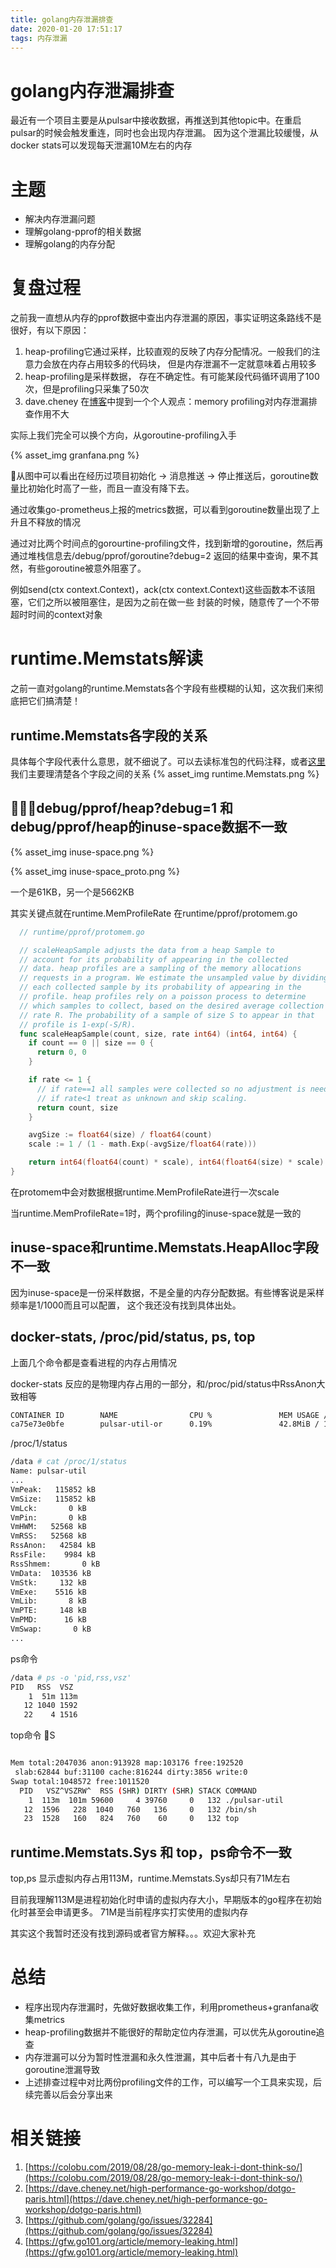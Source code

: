 ```yaml
---
title: golang内存泄漏排查
date: 2020-01-20 17:51:17
tags: 内存泄漏
---
```


# golang内存泄漏排查

最近有一个项目主要是从pulsar中接收数据，再推送到其他topic中。在重启pulsar的时候会触发重连，同时也会出现内存泄漏。
因为这个泄漏比较缓慢，从docker stats可以发现每天泄漏10M左右的内存

# 主题

- 解决内存泄漏问题
- 理解golang-pprof的相关数据
- 理解golang的内存分配

# 复盘过程

之前我一直想从内存的pprof数据中查出内存泄漏的原因，事实证明这条路线不是很好，有以下原因：

1. heap-profiling它通过采样，比较直观的反映了内存分配情况。一般我们的注意力会放在内存占用较多的代码块，
但是内存泄漏不一定就意味着占用较多
2. heap-profiling是采样数据， 存在不确定性。有可能某段代码循环调用了100次，但是profiling只采集了50次
3. dave.cheney 在[博客](https://dave.cheney.net/high-performance-go-workshop/dotgo-paris.html#memory_profiling)中提到一个个人观点：memory profiling对内存泄漏排查作用不大

实际上我们完全可以换个方向，从goroutine-profiling入手

{% asset_img granfana.png %}

从图中可以看出在经历过项目初始化 -> 消息推送 -> 停止推送后，goroutine数量比初始化时高了一些，而且一直没有降下去。

通过收集go-prometheus上报的metrics数据，可以看到goroutine数量出现了上升且不释放的情况

通过对比两个时间点的gorourtine-profiling文件，找到新增的goroutine，然后再通过堆栈信息去/debug/pprof/goroutine?debug=2
返回的结果中查询，果不其然，有些goroutine被意外阻塞了。

例如send(ctx context.Context)，ack(ctx context.Context)这些函数本不该阻塞，它们之所以被阻塞住，是因为之前在做一些
封装的时候，随意传了一个不带超时时间的context对象

# runtime.Memstats解读

之前一直对golang的runtime.Memstats各个字段有些模糊的认知，这次我们来彻底把它们搞清楚！

## runtime.Memstats各字段的关系

具体每个字段代表什么意思，就不细说了。可以去读标准包的代码注释，或者[这里](https://colobu.com/2019/08/28/go-memory-leak-i-dont-think-so/)
我们主要理清楚各个字段之间的关系
{% asset_img runtime.Memstats.png %}

## debug/pprof/heap?debug=1 和 debug/pprof/heap的inuse-space数据不一致

{% asset_img inuse-space.png %}

{% asset_img inuse-space_proto.png %}

一个是61KB，另一个是5662KB

其实关键点就在runtime.MemProfileRate
在runtime/pprof/protomem.go

``` go
  // runtime/pprof/protomem.go

  // scaleHeapSample adjusts the data from a heap Sample to
  // account for its probability of appearing in the collected
  // data. heap profiles are a sampling of the memory allocations
  // requests in a program. We estimate the unsampled value by dividing
  // each collected sample by its probability of appearing in the
  // profile. heap profiles rely on a poisson process to determine
  // which samples to collect, based on the desired average collection
  // rate R. The probability of a sample of size S to appear in that
  // profile is 1-exp(-S/R).
  func scaleHeapSample(count, size, rate int64) (int64, int64) {
    if count == 0 || size == 0 {
      return 0, 0
    }

    if rate <= 1 {
      // if rate==1 all samples were collected so no adjustment is needed.
      // if rate<1 treat as unknown and skip scaling.
      return count, size
    }

    avgSize := float64(size) / float64(count)
    scale := 1 / (1 - math.Exp(-avgSize/float64(rate)))

    return int64(float64(count) * scale), int64(float64(size) * scale)
}

```

在protomem中会对数据根据runtime.MemProfileRate进行一次scale

当runtime.MemProfileRate=1时，两个profiling的inuse-space就是一致的

## inuse-space和runtime.Memstats.HeapAlloc字段不一致

因为inuse-space是一份采样数据，不是全量的内存分配数据。有些博客说是采样频率是1/1000而且可以配置，
这个我还没有找到具体出处。

## docker-stats, /proc/pid/status, ps, top

上面几个命令都是查看进程的内存占用情况

docker-stats 反应的是物理内存占用的一部分，和/proc/pid/status中RssAnon大致相等

``` bash
CONTAINER ID        NAME                CPU %               MEM USAGE / LIMIT     MEM %               NET I/O             BLOCK I/O           PIDS
ca75e73e0bfe        pulsar-util-or      0.19%               42.8MiB / 1.952GiB    2.14%               1.24MB / 2.23MB     1.65MB / 0B         8
```

/proc/1/status

```  bash
/data # cat /proc/1/status
Name: pulsar-util
...
VmPeak:   115852 kB
VmSize:   115852 kB
VmLck:       0 kB
VmPin:       0 kB
VmHWM:   52568 kB
VmRSS:   52568 kB
RssAnon:   42584 kB
RssFile:    9984 kB
RssShmem:       0 kB
VmData:  103536 kB
VmStk:     132 kB
VmExe:    5516 kB
VmLib:       8 kB
VmPTE:     148 kB
VmPMD:      16 kB
VmSwap:       0 kB
...
```

ps命令

``` bash
/data # ps -o 'pid,rss,vsz'
PID   RSS  VSZ
    1  51m 113m
   12 1040 1592
   22    4 1516
```

top命令 S

``` bash

Mem total:2047036 anon:913928 map:103176 free:192520
 slab:62844 buf:31100 cache:816244 dirty:3856 write:0
Swap total:1048572 free:1011520
  PID   VSZ^VSZRW^  RSS (SHR) DIRTY (SHR) STACK COMMAND
    1  113m  101m 59600     4 39760     0   132 ./pulsar-util
   12  1596   228  1040   760   136     0   132 /bin/sh
   23  1528   160   824   760    60     0   132 top

```

## runtime.Memstats.Sys 和 top，ps命令不一致

top,ps 显示虚拟内存占用113M，runtime.Memstats.Sys却只有71M左右

目前我理解113M是进程初始化时申请的虚拟内存大小，早期版本的go程序在初始化时甚至会申请更多。
71M是当前程序实打实使用的虚拟内存

其实这个我暂时还没有找到源码或者官方解释。。。欢迎大家补充

# 总结

- 程序出现内存泄漏时，先做好数据收集工作，利用prometheus+granfana收集metrics
- heap-profiling数据并不能很好的帮助定位内存泄漏，可以优先从goroutine追查
- 内存泄漏可以分为暂时性泄漏和永久性泄漏，其中后者十有八九是由于goroutine泄漏导致
- 上述排查过程中对比两份profiling文件的工作，可以编写一个工具来实现，后续完善以后会分享出来

# 相关链接

1. [https://colobu.com/2019/08/28/go-memory-leak-i-dont-think-so/](https://colobu.com/2019/08/28/go-memory-leak-i-dont-think-so/)
2. [https://dave.cheney.net/high-performance-go-workshop/dotgo-paris.html](https://dave.cheney.net/high-performance-go-workshop/dotgo-paris.html)
3. [https://github.com/golang/go/issues/32284](https://github.com/golang/go/issues/32284)
4. [https://gfw.go101.org/article/memory-leaking.html](https://gfw.go101.org/article/memory-leaking.html)
